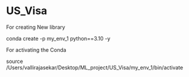 # US_Visa

For creating New library 

conda create -p my_env_1 python==3.10 -y

For activating the Conda 

source /Users/vallirajasekar/Desktop/ML_project/US_Visa/my_env_1/bin/activate

